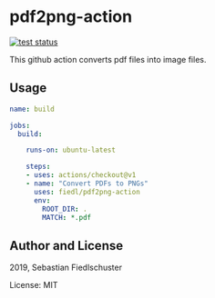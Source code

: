 # pdf2png-action
[![test status](https://github.com/fiedl/pdf2png-action/workflows/Test%20Github%20Actions/badge.svg)](https://github.com/fiedl/pdf2png-action/actions)

This github action converts pdf files into image files.

## Usage

```yaml
name: build

jobs:
  build:

    runs-on: ubuntu-latest

    steps:
    - uses: actions/checkout@v1
    - name: "Convert PDFs to PNGs"
      uses: fiedl/pdf2png-action
      env:
        ROOT_DIR: .
        MATCH: *.pdf
```

## Author and License

2019, Sebastian Fiedlschuster

License: MIT
